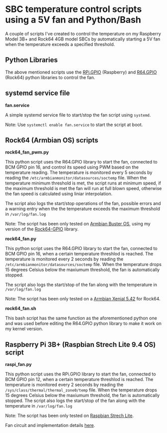 # SBC temperature control scripts using a 5V fan and Python/Bash

A couple of scripts I've created to control the temperature on my Raspberry Model 3B+ and Rock64 4GB model SBCs by automatically starting a 5V fan when the temperature exceeds a specified threshold.

## Python Libraries

The above mentioned scripts use the [RPi.GPIO](https://pypi.org/project/RPi.GPIO/) (Raspberry) and [R64.GPIO](https://github.com/Matei-Ciobotaru/Rock64-R64.GPIO/blob/master/README.md) (Rock64) python libraries to control the fan.

## systemd service file

**fan.service**<br>

 A simple systemd service file to start/stop the fan script using `systemd`.

 Note: Use `systemctl enable fan.service` to start the script at boot.


## Rock64 (Armbian OS) scripts

**rock64_fan_pwm.py**<br>


 This python script uses the R64.GPIO library to start the fan, connected to BCM GPIO pin 16, and control its speed using PWM based on the temperature reading. The temperature is monitored every 5 seconds by reading the `/etc/armbianmonitor/datasources/soctemp` file. When the temperature minimum threshold is met, the script runs at minimum speed, if the maximum threshold is met the fan will run at full blown speed, otherwise the fan speed is calculated using liniar interpolation.

 The script also logs the start/stop operations of the fan, possible errors and a warning entry when the the temperature exceeds the maximum threshold in `/var/log/fan.log`

 Note: The script has been only tested on [Armbian Buster OS](https://www.armbian.com/rock64/), using my version of the [Rock64-GPIO](https://github.com/Matei-Ciobotaru/Rock64-R64.GPIO) library.


**rock64_fan.py**<br>

 This python script uses the R64.GPIO library to start the fan, connected to BCM GPIO pin 16, when a certain temperature threshlod is reached. The temperature is monitored every 2 seconds by reading the `/etc/armbianmonitor/datasources/soctemp` file. When the temperature drops 15 degrees Celsius below the maxiumum threshold, the fan is automatically stopped.

 The script also logs the start/stop of the fan along with the temperature in `/var/log/fan.log`

 Note: The script has been only tested on a [Armbian Xenial 5.42](https://www.armbian.com/rock64/) for Rock64.

**rock64_fan.sh**<br>

 This bash script has the same function as the aforementioned python one and was used before editing the R64.GPIO python library to make it work on my kernel version.

## Raspberry Pi 3B+ (Raspbian Strech Lite 9.4 OS) script

**raspi_fan.py**<br>

 This python script uses the RPi.GPIO library to start the fan, connected to BCM GPIO pin 12, when a certain temperature threshlod is reached. The temperature is monitored every 2 seconds by reading the `/sys/class/thermal/thermal_zone0/temp` file. When the temperature drops 15 degrees Celsius below the maxiumum threshold, the fan is automatically stopped. The script also logs the start/stop of the fan along with the temperature in `/var/log/fan.log`

 Note: The script has been only tested on [Raspbian Strech Lite](https://www.raspberrypi.org/downloads/raspbian/).

Fan circuit and implementation details [here](https://nimbus.go.ro/index.php/s/GJkNWaXBBjrQEtC).
